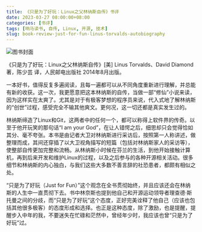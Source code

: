 ```yaml
---
title: 《只是为了好玩：Linux之父林纳斯自传》书评
date: 2023-03-27 08:00:00+08:00
categories: [书评]
tags: [响马读书, 自传, Linux, 开源, 技术]
slug: book-review-just-for-fun-linus-torvalds-autobiography
---
```


<div class="p-3 text-center">
  <img class="img-fluid" src="/uploads/2023/0327/book-cover.png" alt="图书封面" style="max-width:400px; max-height:400px;">
</div>

《只是为了好玩：Linux之父林纳斯自传》[美] Linus Torvalds、David Diamond 著，陈少芸 译，人民邮电出版社 2014年8月出版。

一本好书，值得反复多遍阅读，且每一遍都可以从不同角度重新进行理解，并总能有新的收获。这一次，我更愿意把这本林纳斯的自传，当做一部“修仙”小说来读，因为这样实在太爽了。尤其是对于有极客梦想的程序员来说，代入式地了解林纳斯的“创世”过程，感受完全不输其他爽文。更何况，这一切还都是真实发生过的。

林纳斯缔造了Linux和Git，这两者中的任何一个，都可以称得上软件界的传奇。以至于他开玩笑的那句话“I am your God”，在让人错愕之后，细思却只会觉得恰如其分、毫不夸张。本书是由记者大卫对林纳斯进行采访后，按照第一人称讲述，做整理而成，其间还穿插了以大卫视角描写的短篇（包括对林纳斯家人的采访等），使整部自传更加完整和流畅。从林纳斯小时候在芬兰的生活，到他开始接触计算机，再到后来开发和维护Linux的过程，以及之后参与的各种开源相关活动。很多细节和林纳斯的内心独白，与我们这些大多数不善言辞的社恐患者，都颇有相似之处。

“只是为了好玩（Just for Fun）”这个观念在全书贯彻始终，并且应该还会在林纳斯的人生中一直贯彻下去。书中林奈斯也提到他自己和开源运动领导者理查德·斯托曼之间的分歧，而“只是为了好玩”这个态度，正好完美诠释了他自己（应该也包括其他很多极客）的态度形成和选择。也正是这种态度，除了激励，也是提醒，提醒步入中年的我，不要迷失在忙碌和茫然中，曾经年少时，我应该也曾“只是为了好玩”过。
